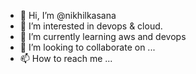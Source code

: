 - 👋 Hi, I’m @nikhilkasana
- 👀 I’m interested in devops & cloud.
- 🌱 I’m currently learning aws and devops
- 💞️ I’m looking to collaborate on ...
- 📫 How to reach me ...

<!---
nikhilkasana/nikhilkasana is a ✨ special ✨ repository because its `README.md` (this file) appears on your GitHub profile.
You can click the Preview link to take a look at your changes.
--->
